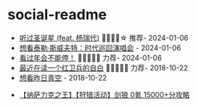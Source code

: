 # social-readme


<!-- START_SECTION:douban -->
* <a href='https://music.douban.com/subject/36699244/' target='_blank'>听过圣诞星 (feat. 杨瑞代)</a> 🌟🌟🌟🌟☆ 推荐- 2024-01-06
* <a href='http://movie.douban.com/subject/36538847/' target='_blank'>想看泰勒·斯威夫特：时代巡回演唱会</a> - 2024-01-06
* <a href='http://movie.douban.com/subject/35725869/' target='_blank'>看过年会不能停！</a> 🌟🌟🌟🌟🌟 力荐- 2024-01-06
* <a href='https://book.douban.com/subject/1943703/' target='_blank'>最近在读一个红卫兵的自白</a> 🌟🌟🌟🌟🌟 力荐- 2018-10-22
* <a href='http://movie.douban.com/subject/26290410/' target='_blank'>想看昨日青空</a> - 2018-10-22
<!-- END_SECTION:douban -->

<!-- START_SECTION:bilibili -->
* <a href='https://t.bilibili.com/881902892105072680' target='_blank'>【纳萨力克之王】【狩猎活动】剑狼 0氪  15000+分攻略</a>
<!-- END_SECTION:bilibili -->